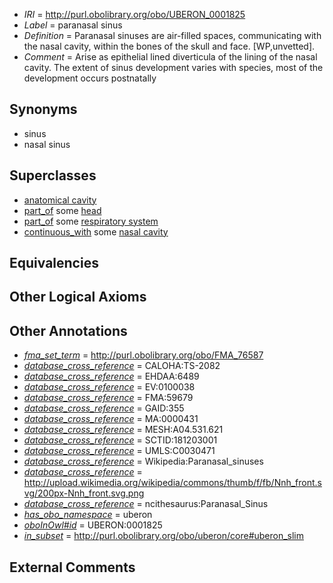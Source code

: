  * *IRI* = http://purl.obolibrary.org/obo/UBERON_0001825
 * *Label* = paranasal sinus
 * *Definition* = Paranasal sinuses are air-filled spaces, communicating with the nasal cavity, within the bones of the skull and face. [WP,unvetted].
 * *Comment* = Arise as epithelial lined diverticula of the lining of the nasal cavity. The extent of sinus development varies with species, most of the development occurs postnatally

## Synonyms

 * sinus
 * nasal sinus

## Superclasses

 * [anatomical cavity](../../UBERON/53/UBERON_0002553.md)
 * [part_of](../../BFO/50/BFO_0000050.md) some [head](../../UBERON/33/UBERON_0000033.md)
 * [part_of](../../BFO/50/BFO_0000050.md) some [respiratory system](../../UBERON/04/UBERON_0001004.md)
 * [continuous_with](../../FMA/72/FMA_85972.md) some [nasal cavity](../../UBERON/07/UBERON_0001707.md)

## Equivalencies


## Other Logical Axioms


## Other Annotations

 * *[fma_set_term](../../core#fma/rm/core#fma_set_term.md)* = http://purl.obolibrary.org/obo/FMA_76587
 * *[database_cross_reference](../../ef/oboInOwl#hasDbXref.md)* = CALOHA:TS-2082
 * *[database_cross_reference](../../ef/oboInOwl#hasDbXref.md)* = EHDAA:6489
 * *[database_cross_reference](../../ef/oboInOwl#hasDbXref.md)* = EV:0100038
 * *[database_cross_reference](../../ef/oboInOwl#hasDbXref.md)* = FMA:59679
 * *[database_cross_reference](../../ef/oboInOwl#hasDbXref.md)* = GAID:355
 * *[database_cross_reference](../../ef/oboInOwl#hasDbXref.md)* = MA:0000431
 * *[database_cross_reference](../../ef/oboInOwl#hasDbXref.md)* = MESH:A04.531.621
 * *[database_cross_reference](../../ef/oboInOwl#hasDbXref.md)* = SCTID:181203001
 * *[database_cross_reference](../../ef/oboInOwl#hasDbXref.md)* = UMLS:C0030471
 * *[database_cross_reference](../../ef/oboInOwl#hasDbXref.md)* = Wikipedia:Paranasal_sinuses
 * *[database_cross_reference](../../ef/oboInOwl#hasDbXref.md)* = http://upload.wikimedia.org/wikipedia/commons/thumb/f/fb/Nnh_front.svg/200px-Nnh_front.svg.png
 * *[database_cross_reference](../../ef/oboInOwl#hasDbXref.md)* = ncithesaurus:Paranasal_Sinus
 * *[has_obo_namespace](../../ce/oboInOwl#hasOBONamespace.md)* = uberon
 * *[oboInOwl#id](../../id/oboInOwl#id.md)* = UBERON:0001825
 * *[in_subset](../../et/oboInOwl#inSubset.md)* = http://purl.obolibrary.org/obo/uberon/core#uberon_slim

## External Comments

